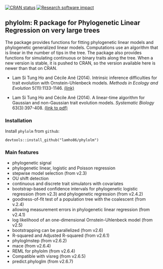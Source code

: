 <!-- badges: start -->
  [![CRAN status](https://www.r-pkg.org/badges/version/phylolm)](https://CRAN.R-project.org/package=phylolm)
  [![Research software impact](http://depsy.org/api/package/cran/phylolm/badge.svg)](http://depsy.org/package/r/phylolm)
<!-- badges: end -->

## phylolm: R package for Phylogenetic Linear Regression on very large trees

The package provides functions for fitting phylogenetic linear models and phylogenetic generalized linear models. 
Computations use an algorithm that is linear in the number of tips in the tree. 
The package also provides functions for simulating continuous or binary traits along the tree.
When a new version is stable, it is pushed to CRAN, so the version available here is newer than that on CRAN.

- Lam Si Tung Ho and Cécile Ané (2014). 
Intrinsic inference difficulties for trait evolution with Ornstein-Uhlenbeck models. 
*Methods in Ecology and Evolution* 5(11):1133-1146. 
[(link)](https://besjournals.onlinelibrary.wiley.com/doi/full/10.1111/2041-210X.12285)

- Lam Si Tung Ho and Cécile Ané (2014). 
A linear-time algorithm for Gaussian and non-Gaussian trait evolution models. 
*Systematic Biology* 63(3):397-408.
[(link to pdf)](https://doi.org/10.1093/sysbio/syu005)

### Installation
Install `phylolm` from `github`:
```{r}
devtools::install_github("lamho86/phylolm")
```

### Main features

- phylogenetic signal
- phylogenetic linear, logistic and Poisson regression
- stepwise model selection (from v2.3)
- OU shift detection
- continuous and discrete trait simulators with covariates
- bootstrap-based confidence intervals for phylogenetic logistic regression (from v2.3)
  and phylogenetic regression (from v2.4.2)
- goodness-of-fit test of a population tree with the coalescent (from v.2.4)
- allowing measurement errors in phylogenetic linear regression (from v2.4.1)
- log likelihood of an one-dimensional Ornstein-Uhlenbeck model (from v2.5)
- bootstrapping can be parallelized (from v2.6)
- R-squared and Adjusted R-squared (from v2.6.1)
- phyloglmstep (from v2.6.2)
- mace (from v2.6.4)
- REML for phylolm (from v2.6.4)
- Compatible with visreg (from v2.6.5)
- predict.phyloglm (from v2.6.7)
